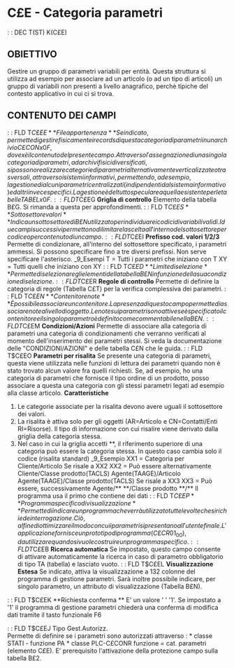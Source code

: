 # C£E - Categoria parametri
 :  : DEC T(ST) K(C£E)
## OBIETTIVO
Gestire un gruppo di parametri variabili per entità. Questa struttura si utilizza ad esempio per associare ad un articolo (o ad un tipo di articoli) un gruppo di variabili non presenti a livello anagrafico, perchè tipiche del contesto applicativo in cui ci si trova.
## CONTENUTO DEI CAMPI
 :  : FLD T$C£EE **File appartenenza**
Se indicato, permette di gestire fisicamente i records di questa categoria di parametri in un archivio C£CONx0F, dove x è il contenuto del presente campo.
Attraverso l'assegnazione di una singola categoria di parametri, ad archivi fisici diversificati, si possono realizzare categorie di parametri alternativamente verticalizzate o trasversali, attraverso i sistemi informativi, permettendo, ad esempio, la gestione di alcuni parametri centralizzati (indipendenti dal sistema informativo) ed altri invece specifici.
La gestione è del tutto speculare a quella esistente per le tabelle TABELx0F.
 :  : FLD T$C£EG **Griglia di controllo**
Elemento della tabella B£G. Si rimanda a questa per approfondimenti.
 :  : FLD T$C£ES **Sottosettore valori**
Indica un sottosettore di B£N utilizzato per individuare i codici di variabili validi. I due campi successivi permettono di limitare la scelta all'interno del sottosettore per codice o per contenuto di un campo.
 :  : FLD T$C£EI **Prefisso cod. valori 1/2/3**
Permette di condizionare, all'interno del sottosettore specificato, i parametri ammessi. Si possono specificare fino a tre diversi prefissi. Non serve specificare l'asterisco.
_9_Esempi
T    = Tutti i parametri che iniziano con T
XY   = Tutti quelli che iniziano con XY
 :  : FLD T$C£ED **Limite di selezione**
Permette di selezionare gli elementi della tabella B£N in funzione della sua condizione di selezione.
 :  : FLD T$C£ER **Regole di controllo**
Permette di definire la categoria di regole (Tabella C£T) per la verifica complessiva dei parametri.
 :  : FLD T$C£EN **Contenitore note**
È possibile associare un contenitore. La presenza di questo campo permette di associare note a livello di oggetto. Le note sui parametri sono attive se è specificato il contenitore e il singolo parametro è definito come commentabile nella B£N.
 :  : FLD T$C£EM **Condizioni/Azioni**
Permette di associare alla categoria di parametri una categoria di condizionamenti che verranno verificati al momento dell'inserimento dei parametri stessi.
Si veda la documentazione delle "CONDIZIONI/AZIONI" e delle tabella C£N che le guida.
 :  : FLD T$C£EO **Parametri per risalita**
Se presente una categoria di parametri, questa viene utilizzata nelle funzioni di lettura dei parametri quando non è stato trovato alcun valore fra quelli richiesti. Se, ad esempio, ho una categoria di parametri che fornisce il tipo ordine di un prodotto, posso associare a questa una categoria con gli stessi parametri legati ad esempio alla classe articolo.
**Caratteristiche**
1.   Le categorie associate per la risalita devono avere uguali il sottosettore dei valori.
2.   La risalita è attiva solo per gli oggetti (AR=Articolo e CN=Contatti/Enti RI=Risorse). Il tipo di informazione con cui risalire viene derivato dalla griglia della categoria stessa.
3.   Nel caso in cui la griglia accetti \*\*, il riferimento superiore di una categoria può essere la categoria stessa.
In questo caso cambia solo il codice (risalita standard)
_9_Esempio
XX1  =    Categoria per Cliente/Articolo
Se risale a XX2
XX2  =    Può essere alternativamente
Cliente/Classe prodotto(TACLS)
Agente(TAAGE)/Articolo
Agente(TAAGE)/Classe prodotto(TACLS)
Se risale a XX3
XX3  =    Può essere, successivamente
Agente/\*\*
\*\*/Classe prodotto
\*\*/\*\*
Il programma usa il primo che contiene dei dati
 :  : FLD T$C£EP **Programma specifico di visualizzazione**
Permette di indicare un programma che verrà utilizzato tutte le volte che si richiede interrogazione. Ciò, al fine di ottimizzare il modo con cui i parametri si presentano all'utente finale.
L'applicazione fornisce un prototipo di programma (C£CR01_00), da utilizzare quando si vuole costruire un programma specifico.
 :  : FLD T$C£EB **Ricerca automatica**
Se impostato, questo campo consente di attivare automaticamente la ricerca in caso di parametro obbligatorio di tipo TA (tabella) e lasciato vuoto.
 :  : FLD T$C£EL **Visualizzazione Estesa**
Se indicato, attiva la visualizzazione a 132 colonne del programma di gestione parametri. Sarà inoltre possibile indicare, per singolo parametro, un attributo di visualizzazione (Tabella B£N).

 :  : FLD T$C£EK **Richiesta conferma    **
E' un valore ' ' '1'. Se impostato a '1' il programma di gestione parametri chiederà una conferma di modifica dati
tramite il tasto funzionale F6

 :  : FLD T$C£EJ   Tipo Gest.Autorizz.     
Permette di definire se i parametri sono autorizzati attraverso : 
\* classe STATI - funzione PA
\* classe PLC-C£CONR funzione = cat. parametri (elemento C£E). E' prerequisito l'attivazione della protezione campo sulla tabella B£2.
